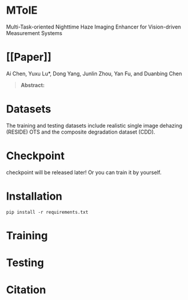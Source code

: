 # MToIE
Multi-Task-oriented Nighttime Haze Imaging Enhancer for Vision-driven Measurement Systems

# [[Paper]]
Ai Chen, Yuxu Lu*, Dong Yang, Junlin Zhou, Yan Fu, and Duanbing Chen
> **Abstract:** 


# Datasets
The training and testing datasets include realistic single image dehazing (RESIDE) OTS and the composite degradation dataset (CDD).

# Checkpoint
checkpoint will be released later! Or you can train it by yourself.

# Installation  
```
pip install -r requirements.txt
```

# Training  


# Testing


# Citation  
